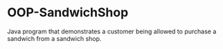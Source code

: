 # OOP-SandwichShop
Java program that demonstrates a customer being allowed to purchase a sandwich from a sandwich shop.
